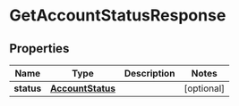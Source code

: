 

# GetAccountStatusResponse


## Properties

| Name | Type | Description | Notes |
|------------ | ------------- | ------------- | -------------|
|**status** | [**AccountStatus**](AccountStatus.md) |  |  [optional] |



